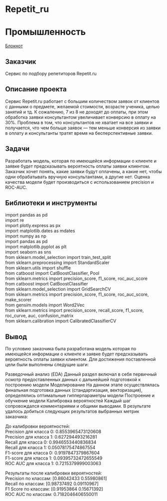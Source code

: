 # Repetit_ru

# Промышленность

[Блокнот](https://github.com/qqaazz112211/Repetit_ru/blob/main/Repetit_ru.ipynb)

## Заказчик
Сервис по подбору репетиторов Repetit.ru

## Описание проекта

Сервис Repetit.ru работает с большим количеством заявок от клиентов с данными о предмете, желаемой стоимости, возрасте ученика, целью занятий и тд. К сожалению, 7 из 8 не доходят до оплаты, при этом обработка заявки консультантом увеличивает конверсию в оплату на 30%. Проблема в том, что консультантов не хватает на все заявки и получается, что чем больше заявок — тем меньше конверсия из заявки в оплату и консультанты тратят время на бесперспективные заявки.

## Задачи
Разработать модель, которая по имеющейся информации о клиенте и заявке будет предсказывать вероятность оплаты заявки клиентом. Заказчик хочет понять, какие заявки будут оплачены, а какие нет, чтобы одни обрабатывать вручную консультантами, а другие нет. Оценка качества модели будет производиться с использованием precision и ROC-AUC.


## Библиотеки и инструменты

import pandas as pd  
import re  
import plotly.express as px  
import matplotlib.dates as mdates  
import numpy as np  
import pandas as pd  
import matplotlib.pyplot as plt  
import seaborn as sns  
from sklearn.model_selection import train_test_split  
from sklearn.preprocessing import StandardScaler  
from sklearn.utils import shuffle  
from catboost import CatBoostClassifier, Pool  
from sklearn.metrics import precision_score, f1_score, roc_auc_score  
from catboost import CatBoostClassifier  
from sklearn.model_selection import GridSearchCV  
from sklearn.metrics import precision_score, f1_score, roc_auc_score, make_scorer  
from gensim.models import Word2Vec  
from sklearn.metrics import precision_score, recall_score, f1_score, roc_curve, auc, confusion_matrix  
from sklearn.calibration import CalibratedClassifierCV  



## Вывод

По условию заказчика была разработана модель которая по имеющейся информации о клиенте и заявке будет предсказывать вероятность оплаты заявки клиентом. Для достижения поставленной цели были выполнены следущие шаги:

Разведочный анализ (EDA)
Данный раздел включал в себя первичный осмотр предоставленных данных с дальнейшей подготовкой к построению модели
Моделирование
На данном этапе осуществлялась финальная подготовка данных (стандартизация, векторизация), определялись оптимальные гипперпараметры модели
Построение и обучкение модели
Калибровка вероятностей
Каждый шаг сопровождался комментариями и общими выводами. В результате удалось добиться следующих результатов выбранных метрик заказчика:

До калибровки вероятностей:  
Precision для класса 0: 0.8553965473120608  
Precision для класса 1: 0.627294493216281  
Recall для класса 0: 0.9946553440836834  
Recall для класса 1: 0.05078175474867554  
F1-score для класса 0: 0.9197847379867604  
F1-score для класса 1: 0.09395732472655549  
ROC AUC для класса 1: 0.7215379999003063  

Результаты после калибровки вероятностей:  
Precision по классам: [0.86042433 0.55980861]  
Recall по классам: [0.98737492 0.09110967]  
F1 Score по классам: [0.91953864 0.15671392]  
ROC AUC по классам: 0.7182046406550011  
